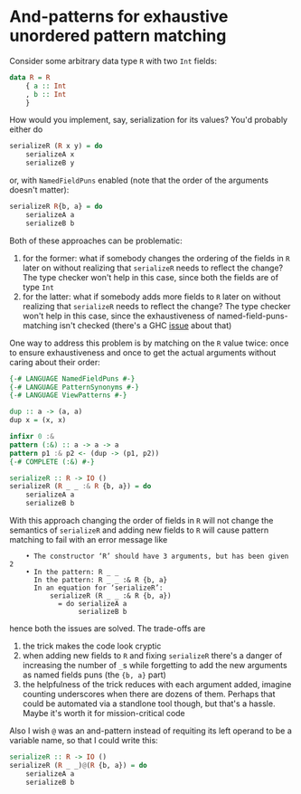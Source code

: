 # And-patterns for exhaustive unordered pattern matching

Consider some arbitrary data type `R` with two `Int` fields:

```haskell
data R = R
    { a :: Int
    , b :: Int
    }
```

How would you implement, say, serialization for its values? You'd probably either do

```haskell
serializeR (R x y) = do
    serializeA x
    serializeB y
```

or, with `NamedFieldPuns` enabled (note that the order of the arguments doesn't matter):


```haskell
serializeR R{b, a} = do
    serializeA a
    serializeB b
```

Both of these approaches can be problematic:

1. for the former: what if somebody changes the ordering of the fields in `R` later on without realizing that `serializeR` needs to reflect the change? The type checker won't help in this case, since both the fields are of type `Int`
2. for the latter: what if somebody adds more fields to `R` later on without realizing that `serializeR` needs to reflect the change? The type checker won't help in this case, since the exhaustiveness of named-field-puns-matching isn't checked (there's a GHC [issue](https://gitlab.haskell.org/ghc/ghc/-/issues/15855) about that)

One way to address this problem is by matching on the `R` value twice: once to ensure exhaustiveness and once to get the actual arguments without caring about their order:

```haskell
{-# LANGUAGE NamedFieldPuns #-}
{-# LANGUAGE PatternSynonyms #-}
{-# LANGUAGE ViewPatterns #-}

dup :: a -> (a, a)
dup x = (x, x)

infixr 0 :&
pattern (:&) :: a -> a -> a
pattern p1 :& p2 <- (dup -> (p1, p2))
{-# COMPLETE (:&) #-}

serializeR :: R -> IO ()
serializeR (R _ _ :& R {b, a}) = do
    serializeA a
    serializeB b
```

With this approach changing the order of fields in `R` will not change the semantics of `serializeR` and adding new fields to `R` will cause pattern matching to fail with an error message like

```
    • The constructor ‘R’ should have 3 arguments, but has been given 2
    • In the pattern: R _ _
      In the pattern: R _ _ :& R {b, a}
      In an equation for ‘serializeR’:
          serializeR (R _ _ :& R {b, a})
            = do serializeA a
                 serializeB b
```

hence both the issues are solved. The trade-offs are

1. the trick makes the code look cryptic
2. when adding new fields to `R` and fixing `serializeR` there's a danger of increasing the number of `_`s while forgetting to add the new arguments as named fields puns (the `{b, a}` part)
3. the helpfulness of the trick reduces with each argument added, imagine counting underscores when there are dozens of them. Perhaps that could be automated via a standlone tool though, but that's a hassle. Maybe it's worth it for mission-critical code

Also I wish `@` was an and-pattern instead of requiting its left operand to be a variable name, so that I could write this:

```haskell
serializeR :: R -> IO ()
serializeR (R _ _)@(R {b, a}) = do
    serializeA a
    serializeB b
```
